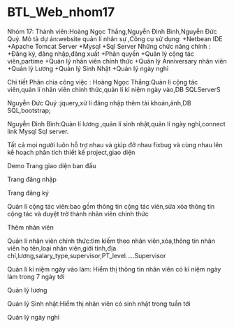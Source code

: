 # BTL_Web_nhom17
Nhóm 17:
Thành viên:Hoàng Ngọc Thắng,Nguyễn Đình Bình,Nguyễn Đức Quý.
Mô tả dự án:website quản lí nhân sự
,Công cụ sử dụng:
+Netbean IDE 
+Apache Tomcat Server
+Mysql
+Sql Server
Những chức năng chính :
+Đăng ký, đăng nhập,đăng xuất
+Phân quyền
+Quản lý cộng tác viên,partime
+Quản lý nhân viên chính thức
+Quản lý Anniversary nhân viên
+Quản lý Lương
+Quản lý Sinh Nhật
+Quản lý ngày nghỉ





Chi tiết Phân chia công việc :
Hoàng Ngọc Thắng:Quản lí cộng tác viên,quản lí nhân viên chính thức,quản lí kỉ niệm ngày vào,DB SQLServerS

Nguyễn Đức Quý :jquery,xử lí đăng nhập thêm tài khoản,ảnh,DB SQL,bootstrap;

Nguyễn Đình Bình:Quản lí lương ,quản lí sinh nhật,quản lí ngày nghỉ,connect link Mysql Sql server.

Tất cả  mọi người luôn hỗ trợ nhau và giúp đỡ nhau fixbug và cùng nhau lên kế hoạch phân tích thiết kế project,giao diện


Demo
Trang giao diện ban đầu


Trang đăng nhập



Trang đăng ký








Quản lí cộng tác viên:bao gồm thông tin cộng tác viên,sửa xóa thông tin cộng tác và duyệt trở thành nhân viên chính thức


Thêm nhân viên


Quản lí nhân viên chính thức:tìm kiếm theo nhân viên,xóa,thông tin nhân viên họ tên,loại nhân viên,giới tính,địa chỉ,lương,salary_type,supervisor,PT_level…..Supervisor

Quản lí kỉ niệm ngày vào làm: Hiểm thị thông tin nhân viên có kỉ niệm ngày làm trong 7 ngày tới




Quản lý lương


Quản lý Sinh nhật:Hiểm thị nhân viên có sinh nhật trong tuần tới

Quản lý ngày nghỉ 




